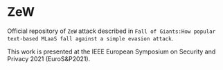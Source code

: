 # ZeW

Official repository of ``ZeW`` attack described in ``Fall of Giants:How popular text-based MLaaS fall against a simple evasion attack``.


This work is presented at the IEEE European Symposium on Security and Privacy 2021 (EuroS&P2021).
